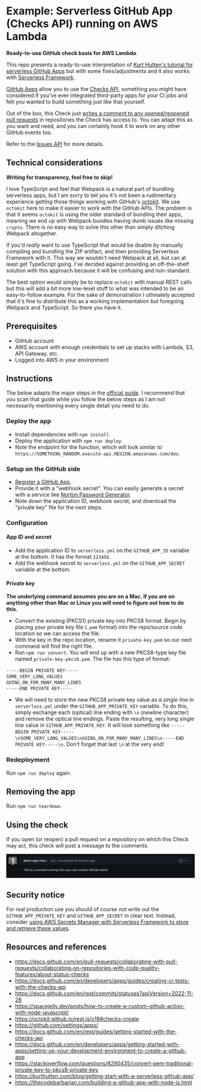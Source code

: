 # Example: Serverless GitHub App (Checks API) running on AWS Lambda

**Ready-to-use GitHub check basis for AWS Lambda**.

This repo presents a ready-to-use interpretation of [Kurt Hutten's tutorial for serverless GitHub Apps](https://kurthutten.com/blog/getting-start-with-a-serverless-github-app/) but with some fixes/adjustments and it also works with [Serverless Framework](https://www.serverless.com).

[GitHub Apps](https://docs.github.com/en/developers/apps/getting-started-with-apps/about-apps) allow you to use the [Checks API](https://docs.github.com/en/rest/checks), something you might have considered if you've ever integrated third-party apps for your CI jobs and felt you wanted to build something just like that yourself.

Out of the box, this Check just [writes a comment to any opened/reopened pull requests](https://docs.github.com/en/rest/pulls/comments) in repositories the Check has access to. You can adapt this as you want and need, and you can certainly hook it to work on any other GitHub events too.

Refer to the [Issues API](https://docs.github.com/en/rest/issues) for more details.

## Technical considerations

**Writing for transparency, feel free to skip!**

I love TypeScript and feel that Webpack is a natural part of bundling serverless apps, but I am sorry to tell you it's not been a rudimentary experience getting those things working with GitHub's [octokit](https://github.com/octokit). We use `octokit` here to make it easier to work with the GitHub APIs. The problem is that it seems `octokit` is using the older standard of bundling their apps, meaning we end up with Webpack bundles having dumb issues like missing `crypto`. There is no easy way to solve this other than simply ditching Webpack altogether.

If you'd _really_ want to use TypeScript that would be doable by manually compiling and bundling the ZIP artifact, and then providing Serverless Framework with it. This way we wouldn't need Webpack at all, but can at least get TypeScript going. I've decided against providing an off-the-shelf solution with this approach because it will be confusing and non-standard.

The best option would simply be to replace `octokit` with manual REST calls but this will add a bit more low-level stuff to what was intended to be an easy-to-follow example. For the sake of demonstration I ultimately accepted that it's fine to distribute this as a working implementation but foregoing Webpack and TypeScript. So there you have it.

## Prerequisites

- GitHub account
- AWS account with enough credentials to set up stacks with Lambda, S3, API Gateway, etc.
- Logged into AWS in your environment

## Instructions

The below adapts the major steps in the [official guide](https://docs.github.com/en/developers/apps/getting-started-with-apps/setting-up-your-development-environment-to-create-a-github-app). I recommend that you scan that guide while you follow the below steps as I am not necessarily mentioning every single detail you need to do.

### Deploy the app

- Install dependencies with `npm install`.
- Deploy the application with `npm run deploy`.
- Note the endpoint for the function, which will look similar to `https://SOMETHING_RANDOM.execute-api.REGION.amazonaws.com/dev`.

### Setup on the GitHub side

- [Register a GitHub App](https://docs.github.com/en/developers/apps/getting-started-with-apps/setting-up-your-development-environment-to-create-a-github-app#step-2-register-a-new-github-app).
- Provide it with a "webhook secret". You can easily generate a secret with a service like [Norton Password Generator](https://my.norton.com/extspa/passwordmanager?path=pwd-gen).
- Note down the application ID, webhook secret, and download the "private key" file for the next steps.

### Configuration

#### App ID and secret

- Add the application ID to `serverless.yml` on the `GITHUB_APP_ID` variable at the bottom. It has the format `123456`.
- Add the webhook secret to `serverless.yml` on the `GITHUB_APP_SECRET` variable at the bottom.

#### Private key

**The underlying command assumes you are on a Mac. If you are on anything other than Mac or Linux you will need to figure out how to do this.**

- Convert the existing (PKCS1) private key into PKCS8 format. Begin by placing your private key file (`.pem` format) into the repo/source code location so we can access the file.
- With the key in the repo location, rename it `private-key.pem` so our next command will find the right file.
- Run `npm run convert`. You will end up with a new PKCS8-type key file named `private-key-pkcs8.pem`. The file has this type of format:

```
-----BEGIN PRIVATE KEY-----
SOME_VERY_LONG_VALUES
GOING_ON_FOR_MANY_MANY_LINES
-----END PRIVATE KEY-----
```

- We will need to store the new PKCS8 private key value as _a single line_ in `serverless.yml` under the `GITHUB_APP_PRIVATE_KEY` variable. To do this, simply exchange each (optical) line ending with `\n` (newline character) and remove the optical line endings. Paste the resulting, very long single line value in `GITHUB_APP_PRIVATE_KEY`. It will look something like `-----BEGIN PRIVATE KEY-----\nSOME_VERY_LONG_VALUES\nGOING_ON_FOR_MANY_MANY_LINES\n-----END PRIVATE KEY-----\n`. Don't forget that last `\n` at the very end!

### Redeployment

Run `npm run deploy` again.

## Removing the app

Run `npm run teardown`.

## Using the check

If you open (or reopen) a pull request on a repository on which this Check may act, this check will post a message to the comments.

![Demo GitHub Check message](./demo-message.png)

## Security notice

For real production use you should of course not write out the `GITHUB_APP_PRIVATE_KEY` and `GITHUB_APP_SECRET` in clear text. Instead, consider [using AWS Secrets Manager with Serverless Framework to store and retrieve these values](https://www.serverless.com/framework/docs/providers/aws/guide/variables#reference-variables-using-aws-secrets-manager).

## Resources and references

- https://docs.github.com/en/pull-requests/collaborating-with-pull-requests/collaborating-on-repositories-with-code-quality-features/about-status-checks
- https://docs.github.com/en/developers/apps/guides/creating-ci-tests-with-the-checks-api
- https://docs.github.com/en/rest/commits/statuses?apiVersion=2022-11-28
- https://spacejelly.dev/posts/how-to-create-a-custom-github-action-with-node-javascript/
- https://octokit.github.io/rest.js/v18#checks-create
- https://github.com/settings/apps/
- https://docs.github.com/en/rest/guides/getting-started-with-the-checks-api
- https://docs.github.com/en/developers/apps/getting-started-with-apps/setting-up-your-development-environment-to-create-a-github-app
- https://stackoverflow.com/questions/8290435/convert-pem-traditional-private-key-to-pkcs8-private-key
- https://kurthutten.com/blog/getting-start-with-a-serverless-github-app/
- https://thecodebarbarian.com/building-a-github-app-with-node-js.html
